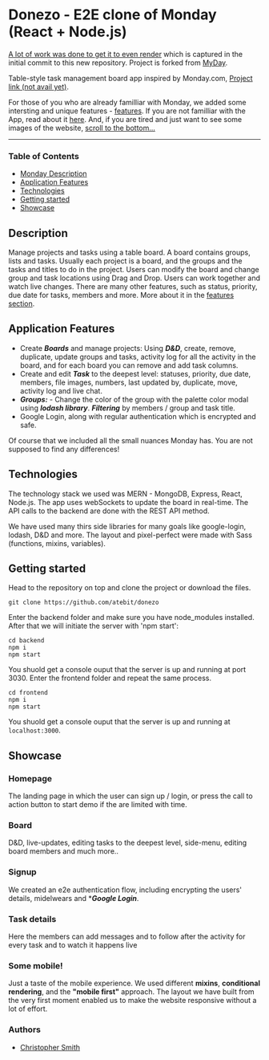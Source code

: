 
# Donezo - E2E clone of Monday (React + Node.js) 

[A lot of work was done to get it to even render](https://github.com/atebit/donezo/commit/61be8a3da9d381ce593b1bb7bed43ac57173ec59) which is captured in the initial commit to this new repository. Project is forked from [MyDay](https://github.com/idandavid1/My-Day). 

Table-style task management board app inspired by Monday.com, [Project link (not avail yet)](https://donezo.netlify.com/).

For those of you who are already familliar with Monday, we added some intersting and unique features - [features](#application-features).
If you are not familliar with the App, read about it [here](#monday-description).
And, if you are tired and just want to see some images of the website, [scroll to the bottom...](#showcase)


___

### Table of Contents
- [Monday Description](#monday-description)
- [Application Features](#application-features)
- [Technologies](#technologies)
- [Getting started](#getting-started)
- [Showcase](#showcase)

## Description
Manage projects and tasks using a table board. A board contains groups, lists and tasks. Usually each project is a board, and the groups and the tasks and titles to do in the project. Users can modify the board and change group and task locations using Drag and Drop.
Users can work together and watch live changes. 
There are many other features, such as status, priority, due date for tasks, members and more. 
More about it in the [features section](#application-features).

## Application Features
- Create ***Boards*** and manage projects: Using ***D&D***, create, remove, duplicate, update groups and tasks, activity log for all the activity in the board, and for each board you can remove and add task columns.
- Create and edit ***Task*** to the deepest level: statuses, priority, due date, members, file images, numbers, last updated by, duplicate, move, activity log and live chat.
- ***Groups:*** - Change the color of the group with the palette color modal using ***lodash library***.
 ***Filtering*** by members / group and task title.
- Google Login, along with regular authentication which is encrypted and safe.

Of course that we included all the small nuances Monday has. You are not supposed to find any differences! 

## Technologies

The technology stack we used was MERN - MongoDB, Express, React, Node.js.
The app uses webSockets to update the board in real-time.
The API calls to the backend are done with the REST API method.

We have used many thirs side libraries for many goals like google-login, lodash, D&D and more.
The layout and pixel-perfect were made with Sass (functions, mixins, variables). 

## Getting started

Head to the repository on top and clone the project or download the files.

```
git clone https://github.com/atebit/donezo

```

Enter the backend folder and make sure you have node_modules installed. After that we will initiate the server with 'npm start':

```
cd backend
npm i 
npm start
```

You shuold get a console ouput that the server is up and running at port 3030.
Enter the frontend folder and repeat the same process.

```
cd frontend
npm i 
npm start
```

You shuold get a console ouput that the server is up and running at `localhost:3000`.

## Showcase

### Homepage
The landing page in which the user can sign up / login, or press the call to action button to start demo if the are limited with time.


### Board
D&D, live-updates, editing tasks to the deepest level, side-menu, editing board members and much more..


### Signup
We created an e2e authentication flow, including encrypting the users' details, midelwears and ****Google Login***.


### Task details
Here the members can add messages and to follow after the activity for every task and to watch it happens live


### Some mobile!
Just a taste of the mobile experience. We used different **mixins**, **conditional rendering**, and the **"mobile first"** approach. 
The layout we have built from the very first moment enabled us to make the website responsive without a lot of effort.


### Authors
 - [Christopher Smith](https://github.com/atebit)
